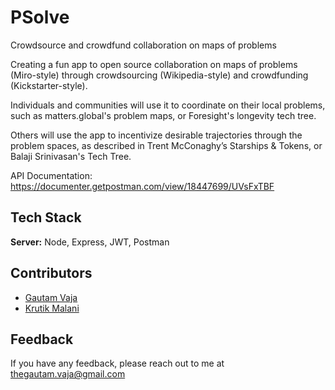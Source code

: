 
# PSolve

Crowdsource and crowdfund collaboration on maps of problems 

Creating a fun app to open source collaboration on maps of problems (Miro-style) through crowdsourcing (Wikipedia-style) and crowdfunding (Kickstarter-style).

Individuals and communities will use it to coordinate on their local problems, such as matters.global's problem maps, or Foresight's longevity tech tree.

Others will use the app to incentivize desirable trajectories through the problem spaces, as described in Trent McConaghy’s Starships & Tokens, or Balaji Srinivasan's Tech Tree.

API Documentation: https://documenter.getpostman.com/view/18447699/UVsFxTBF
## Tech Stack

**Server:** Node, Express, JWT, Postman


## Contributors

- [Gautam Vaja](https://www.github.com/gautamV19)
- [Krutik Malani](https://www.github.com/krutik48)

## Feedback

If you have any feedback, please reach out to me at thegautam.vaja@gmail.com


